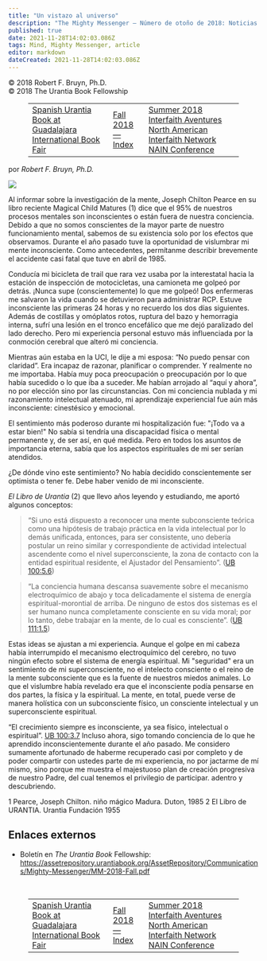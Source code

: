 ```yaml
---
title: "Un vistazo al universo"
description: "The Mighty Messenger — Número de otoño de 2018: Noticias y opiniones para los lectores de El Libro de Urantia"
published: true
date: 2021-11-28T14:02:03.086Z
tags: Mind, Mighty Messenger, article
editor: markdown
dateCreated: 2021-11-28T14:02:03.086Z
---
```


<p class="v-card v-sheet theme--light grey lighten-3 px-2">© 2018 Robert F. Bruyn, Ph.D.<br>© 2018 The Urantia Book Fellowship</p>
<figure class="table chapter-navigator">
  <table>
    <tbody>
      <tr>
        <td>
        <a href="/en/article/Joy_Brandt/Spanish_Urantia_Book_at_Guadalajara_International_Book_Fair">
          <span class="pr-2">Spanish Urantia Book at Guadalajara International Book Fair</span><span class="mdi mdi-arrow-right-drop-circle"></span>
        </a>
        </td>
        <td>
        <a href="/en/index/articles_mighty_messenger#fall-2018-issue">
          <span class="mdi mdi-book-open-variant"></span><span class="pl-2">Fall 2018 — Index</span>
        </a>
        </td>
        <td>
        <a href="/en/article/Marvin_Gawryn/Summer_2018_Interfaith_Aventures">
          <span class="pr-2">Summer 2018 Interfaith Aventures North American Interfaith Network NAIN Conference</span><span class="mdi mdi-arrow-right-drop-circle"></span>
        </a>
        </td>
      </tr>
    </tbody>
  </table>
</figure>

por _Robert F. Bruyn, Ph.D._

<figura id="Figura_1" clase="imagen urantiapedia estilo-imagen-alinear-izquierda">
<img src="/image/article/The_Mighty_Messenger/2018_Fall/Robert_F_Bruyn.jpg">
</figura>

Al informar sobre la investigación de la mente, Joseph Chilton Pearce en su libro reciente Magical Child Matures (1) dice que el 95% de nuestros procesos mentales son inconscientes o están fuera de nuestra conciencia. Debido a que no somos conscientes de la mayor parte de nuestro funcionamiento mental, sabemos de su existencia solo por los efectos que observamos. Durante el año pasado tuve la oportunidad de vislumbrar mi mente inconsciente. Como antecedentes, permítanme describir brevemente el accidente casi fatal que tuve en abril de 1985.

Conducía mi bicicleta de trail que rara vez usaba por la interestatal hacia la estación de inspección de motocicletas, una camioneta me golpeó por detrás. ¡Nunca supe (conscientemente) lo que me golpeó! Dos enfermeras me salvaron la vida cuando se detuvieron para administrar RCP. Estuve inconsciente las primeras 24 horas y no recuerdo los dos días siguientes. Además de costillas y omóplatos rotos, ruptura del bazo y hemorragia interna, sufrí una lesión en el tronco encefálico que me dejó paralizado del lado derecho. Pero mi experiencia personal estuvo más influenciada por la conmoción cerebral que alteró mi conciencia.

Mientras aún estaba en la UCI, le dije a mi esposa: “No puedo pensar con claridad”. Era incapaz de razonar, planificar o comprender. Y realmente no me importaba. Había muy poca preocupación o preocupación por lo que había sucedido o lo que iba a suceder. Me habían arrojado al “aquí y ahora”, no por elección sino por las circunstancias. Con mi conciencia nublada y mi razonamiento intelectual atenuado, mi aprendizaje experiencial fue aún más inconsciente: cinestésico y emocional.

El sentimiento más poderoso durante mi hospitalización fue: "¡Todo va a estar bien!" No sabía si tendría una discapacidad física o mental permanente y, de ser así, en qué medida. Pero en todos los asuntos de importancia eterna, sabía que los aspectos espirituales de mi ser serían atendidos.

¿De dónde vino este sentimiento? No había decidido conscientemente ser optimista o tener fe. Debe haber venido de mi inconsciente.

_El Libro de Urantia_ (2) que llevo años leyendo y estudiando, me aportó algunos conceptos:

> “Si uno está dispuesto a reconocer una mente subconsciente teórica como una hipótesis de trabajo práctica en la vida intelectual por lo demás unificada, entonces, para ser consistente, uno debería postular un reino similar y correspondiente de actividad intelectual ascendente como el nivel superconsciente, la zona de contacto con la entidad espiritual residente, el Ajustador del Pensamiento”. ([UB 100:5.6](/es/El_Libro_de_Urantia/100#p5_6))
>

> “La conciencia humana descansa suavemente sobre el mecanismo electroquímico de abajo y toca delicadamente el sistema de energía espiritual-morontial de arriba. De ninguno de estos dos sistemas es el ser humano nunca completamente consciente en su vida moral; por lo tanto, debe trabajar en la mente, de lo cual es consciente”. ([UB 111:1.5](/es/El_Libro_de_Urantia/111#p1_5))

Estas ideas se ajustan a mi experiencia. Aunque el golpe en mi cabeza había interrumpido el mecanismo electroquímico del cerebro, no tuvo ningún efecto sobre el sistema de energía espiritual. Mi "seguridad" era un sentimiento de mi superconsciente, no el intelecto consciente o el reino de la mente subconsciente que es la fuente de nuestros miedos animales. Lo que el vislumbre había revelado era que el inconsciente podía pensarse en dos partes, la física y la espiritual. La mente, en total, puede verse de manera holística con un subconsciente físico, un consciente intelectual y un superconsciente espiritual.

“El crecimiento siempre es inconsciente, ya sea físico, intelectual o espiritual”. [UB 100:3.7](/en/The_Urantia_Book/100#p3_7) Incluso ahora, sigo tomando conciencia de lo que he aprendido inconscientemente durante el año pasado. Me considero sumamente afortunado de haberme recuperado casi por completo y de poder compartir con ustedes parte de mi experiencia, no por jactarme de mí mismo, sino porque me muestra el majestuoso plan de creación progresiva de nuestro Padre, del cual tenemos el privilegio de participar. adentro y descubriendo.

1 Pearce, Joseph Chilton. niño mágico
Madura. Duton, 1985
2 El Libro de URANTIA. Urantia
Fundación 1955

## Enlaces externos

* Boletín en _The Urantia Book_ Fellowship: https://assetrepository.urantiabook.org/AssetRepository/Communications/Mighty-Messenger/MM-2018-Fall.pdf

<br>


<figure class="table chapter-navigator">
  <table>
    <tbody>
      <tr>
        <td>
        <a href="/en/article/Joy_Brandt/Spanish_Urantia_Book_at_Guadalajara_International_Book_Fair">
          <span class="pr-2">Spanish Urantia Book at Guadalajara International Book Fair</span><span class="mdi mdi-arrow-right-drop-circle"></span>
        </a>
        </td>
        <td>
        <a href="/en/index/articles_mighty_messenger#fall-2018-issue">
          <span class="mdi mdi-book-open-variant"></span><span class="pl-2">Fall 2018 — Index</span>
        </a>
        </td>
        <td>
        <a href="/en/article/Marvin_Gawryn/Summer_2018_Interfaith_Aventures">
          <span class="pr-2">Summer 2018 Interfaith Aventures North American Interfaith Network NAIN Conference</span><span class="mdi mdi-arrow-right-drop-circle"></span>
        </a>
        </td>
      </tr>
    </tbody>
  </table>
</figure>